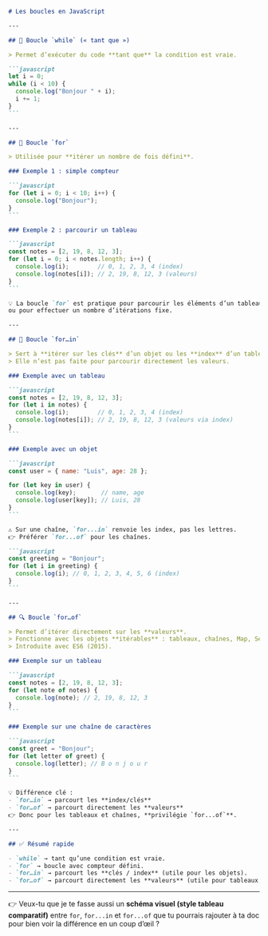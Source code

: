 
````markdown
# Les boucles en JavaScript

---

## 🔄 Boucle `while` (« tant que »)

> Permet d’exécuter du code **tant que** la condition est vraie.

```javascript
let i = 0;
while (i < 10) { 
  console.log("Bonjour " + i);
  i += 1;
}
```

---

## 🔁 Boucle `for` 

> Utilisée pour **itérer un nombre de fois défini**.

### Exemple 1 : simple compteur

```javascript
for (let i = 0; i < 10; i++) {
  console.log("Bonjour");
}
```

### Exemple 2 : parcourir un tableau

```javascript
const notes = [2, 19, 8, 12, 3];
for (let i = 0; i < notes.length; i++) {
  console.log(i);        // 0, 1, 2, 3, 4 (index)
  console.log(notes[i]); // 2, 19, 8, 12, 3 (valeurs)
}
```

💡 La boucle `for` est pratique pour parcourir les éléments d’un tableau
ou pour effectuer un nombre d’itérations fixe.

---

## 📌 Boucle `for…in`

> Sert à **itérer sur les clés** d’un objet ou les **index** d’un tableau.  
> Elle n’est pas faite pour parcourir directement les valeurs.

### Exemple avec un tableau

```javascript
const notes = [2, 19, 8, 12, 3];
for (let i in notes) {
  console.log(i);        // 0, 1, 2, 3, 4 (index)
  console.log(notes[i]); // 2, 19, 8, 12, 3 (valeurs via index)
}
```

### Exemple avec un objet

```javascript
const user = { name: "Luis", age: 28 };

for (let key in user) {
  console.log(key);       // name, age
  console.log(user[key]); // Luis, 28
}
```

⚠️ Sur une chaîne, `for...in` renvoie les index, pas les lettres.  
👉 Préférer `for...of` pour les chaînes.

```javascript
const greeting = "Bonjour";
for (let i in greeting) {
  console.log(i); // 0, 1, 2, 3, 4, 5, 6 (index)
}
```

---

## 🔍 Boucle `for…of`

> Permet d’itérer directement sur les **valeurs**.  
> Fonctionne avec les objets **itérables** : tableaux, chaînes, Map, Set, NodeList, etc.  
> Introduite avec ES6 (2015).

### Exemple sur un tableau

```javascript
const notes = [2, 19, 8, 12, 3];
for (let note of notes) {
  console.log(note); // 2, 19, 8, 12, 3
}
```

### Exemple sur une chaîne de caractères

```javascript
const greet = "Bonjour";
for (let letter of greet) {
  console.log(letter); // B o n j o u r
}
```

💡 Différence clé :  
- `for…in` → parcourt les **index/clés**  
- `for…of` → parcourt directement les **valeurs**  
👉 Donc pour les tableaux et chaînes, **privilégie `for...of`**.

---

## ✅ Résumé rapide

- `while` → tant qu’une condition est vraie.  
- `for` → boucle avec compteur défini.  
- `for…in` → parcourt les **clés / index** (utile pour les objets).  
- `for…of` → parcourt directement les **valeurs** (utile pour tableaux, chaînes, etc.).  
````

---

👉 Veux-tu que je te fasse aussi un **schéma visuel (style tableau comparatif)** entre `for`, `for...in` et `for...of` que tu pourrais rajouter à ta doc pour bien voir la différence en un coup d’œil ?
